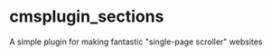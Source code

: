 cmsplugin_sections
==================

A simple plugin for making fantastic "single-page scroller" websites
